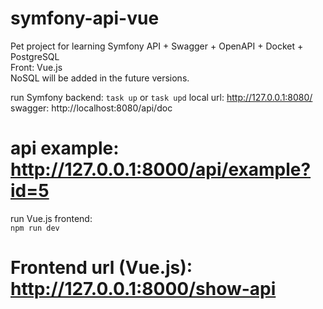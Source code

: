 # symfony-api-vue

Pet project for learning Symfony API + Swagger + OpenAPI + Docket + PostgreSQL  
Front: Vue.js  
NoSQL will be added in the future versions.

run Symfony backend:
```task up``` or ```task upd```
local url: http://127.0.0.1:8080/ 
swagger: http://localhost:8080/api/doc
# api example: http://127.0.0.1:8000/api/example?id=5

run Vue.js frontend:  
```npm run dev```
# Frontend url (Vue.js): http://127.0.0.1:8000/show-api
